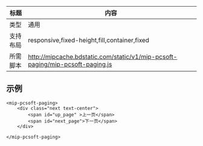 ﻿
标题|内容
----|----
类型|通用
支持布局|responsive,fixed-height,fill,container,fixed
所需脚本|http://mipcache.bdstatic.com/static/v1/mip-pcsoft-paging/mip-pcsoft-paging.js


## 示例

```
<mip-pcsoft-paging>
	<div class="next text-center">
		<span id="up_page" >上一页</span>
		<span id="next_page">下一页</span>
	</div>

</mip-pcsoft-paging>